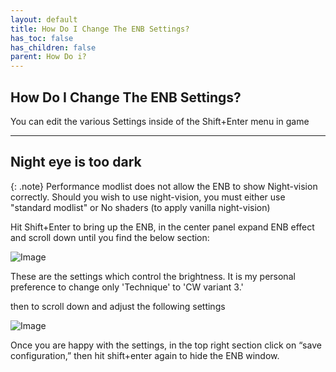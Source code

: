 ```yaml
---
layout: default
title: How Do I Change The ENB Settings?
has_toc: false
has_children: false
parent: How Do i?
---
```


## How Do I Change The ENB Settings?

You can edit the various Settings inside of the Shift+Enter menu in game

---

## Night eye is too dark

{: .note}
Performance modlist does not allow the ENB to show Night-vision correctly. Should you wish to use night-vision, you must either use "standard modlist" or No shaders (to apply vanilla night-vision)

Hit Shift+Enter to bring up the ENB, in the center panel expand ENB effect and scroll down until you find the below section:

![Image](https://user-images.githubusercontent.com/26418143/175901531-69ed7701-e295-4a8f-933a-5cbb85dc85c4.png)

These are the settings which control the brightness. It is my personal preference to change only 'Technique' to 'CW variant 3.'

then to scroll down and adjust the following settings

![Image](https://user-images.githubusercontent.com/26418143/197895203-bf895835-7dbc-44e8-ae8e-dae5e650e3d1.png)


Once you are happy with the settings, in the top right section click on “save configuration,” then hit shift+enter again to hide the ENB window.